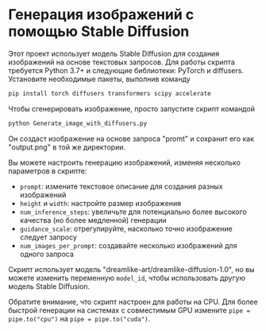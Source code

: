 # Генерация изображений с помощью Stable Diffusion

Этот проект использует модель Stable Diffusion для создания изображений на основе текстовых запросов. Для работы скрипта требуется Python 3.7+ и следующие библиотеки: PyTorch и diffusers. Установите необходимые пакеты, выполнив команду

```bash
pip install torch diffusers transformers scipy accelerate
```

Чтобы сгенерировать изображение, просто запустите скрипт командой 

```bash
python Generate_image_with_diffusers.py
```
Он создаст изображение на основе запроса "promt" и сохранит его как "output.png" в той же директории.

Вы можете настроить генерацию изображений, изменяя несколько параметров в скрипте:
- `prompt`: измените текстовое описание для создания разных изображений
- `height` и `width`: настройте размер изображения
- `num_inference_steps`: увеличьте для потенциально более высокого качества (но более медленной) генерации
- `guidance_scale`: отрегулируйте, насколько точно изображение следует запросу
- `num_images_per_prompt`: создавайте несколько изображений для одного запроса

Скрипт использует модель "dreamlike-art/dreamlike-diffusion-1.0", но вы можете изменить переменную `model_id`, чтобы использовать другую модель Stable Diffusion.

Обратите внимание, что скрипт настроен для работы на CPU. Для более быстрой генерации на системах с совместимым GPU измените `pipe = pipe.to("cpu")` на `pipe = pipe.to("cuda")`.